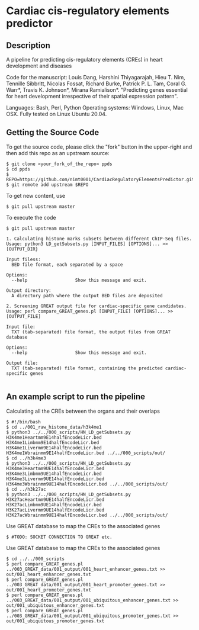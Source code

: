 # Cardiac cis-regulatory elements predictor
## Description
A pipeline for predicting cis-regulatory elements (CREs) in heart development and diseases

Code for the manuscript: Louis Dang, Harshini Thiyagarajah, Hieu T. Nim, Tennille Sibbritt, Nicolas Fossat, Richard Burke, Patrick P. L. Tam, Coral G. Warr*, Travis K. Johnson*, Mirana Ramialison*. "Predicting  genes essential for heart development irrespective of their spatial expression pattern".

Languages: Bash, Perl, Python
Operating systems: Windows, Linux, Mac OSX. Fully tested on Linux Ubuntu 20.04. 

## Getting the Source Code

To get the source code, please click the "fork" button in the upper-right and then add this repo as an upstream source:

````
$ git clone <your_fork_of_the_repo> ppds
$ cd ppds
$ REPO=https://github.com/nimt0001/CardiacRegulatoryElementsPredictor.git
$ git remote add upstream $REPO
````

To get new content, use 
````
$ git pull upstream master 
````

To execute the code 
````
$ git pull upstream master 
````


```text
1. Calculating histone marks subsets between different ChIP-Seq files. 
Usage: python3 LD_getSubsets.py [INPUT_FILES] [OPTIONS]... >> [OUTPUT_DIR}

Input filess:
  BED file format, each separated by a space
  
Options:
  --help                  Show this message and exit.

Output directory:
  A directory path where the output BED files are deposited

2. Screening GREAT output file for cardiac-specific gene candidates. 
Usage: perl compare_GREAT_genes.pl [INPUT_FILE] [OPTIONS]... >> [OUTPUT_FILE]

Input file:
  TXT (tab-separated) file format, the output files from GREAT database
  
Options:
  --help                  Show this message and exit.

Output file:
  TXT (tab-separated) file format, containing the predicted cardiac-specific genes
  
```


## An example script to run the pipeline

Calculating all the CREs between the organs and their overlaps

````
$ #!/bin/bash
$ cd ../001_raw_histone_data/h3k4me1
$ python3 ../../000_scripts/HN_LD_getSubsets.py H3K4me1Heartmm9E14halfEncodeLicr.bed H3K4me1Limbmm9E14halfEncodeLicr.bed H3K4me1Livermm9E14halfEncodeLicr.bed H3K4me1Wbrainmm9E14halfEncodeLicr.bed ../../000_scripts/out/
$ cd ../h3k4me3
$ python3 ../../000_scripts/HN_LD_getSubsets.py H3K4me3Heartmm9UE14halfEncodeLicr.bed H3K4me3Limbmm9UE14halfEncodeLicr.bed H3K4me3Livermm9UE14halfEncodeLicr.bed H3K4me3Wbrainmm9UE14halfEncodeLicr.bed ../../000_scripts/out/
$ cd ../h3k27ac
$ python3 ../../000_scripts/HN_LD_getSubsets.py H3K27acHeartmm9UE14halfEncodeLicr.bed H3K27acLimbmm9UE14halfEncodeLicr.bed H3K27acLivermm9UE14halfEncodeLicr.bed H3K27acWbrainmm9UE14halfEncodeLicr.bed ../../000_scripts/out/

````

Use GREAT database to map the CREs to the associated genes
````
$ #TODO: SOCKET CONNECTION TO GREAT etc. 
````

Use GREAT database to map the CREs to the associated genes
````
$ cd ../../000_scripts
$ perl compare_GREAT_genes.pl ../003_GREAT_data/001_output/001_heart_enhancer_genes.txt >> out/001_heart_enhancer_genes.txt
$ perl compare_GREAT_genes.pl ../003_GREAT_data/001_output/001_heart_promoter_genes.txt >> out/001_heart_promoter_genes.txt
$ perl compare_GREAT_genes.pl ../003_GREAT_data/001_output/001_ubiquitous_enhancer_genes.txt >> out/001_ubiquitous_enhancer_genes.txt
$ perl compare_GREAT_genes.pl ../003_GREAT_data/001_output/001_ubiquitous_promoter_genes.txt >> out/001_ubiquitous_promoter_genes.txt

````
